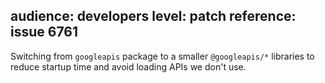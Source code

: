audience: developers
level: patch
reference: issue 6761
---

Switching from `googleapis` package to a smaller `@googleapis/*` libraries to reduce startup time and avoid loading APIs we don't use.
